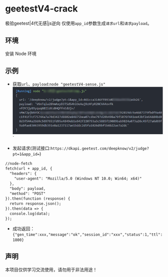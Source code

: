 # geetestV4-crack

极验geetest|4代无感|js逆向
仅使用`app_id`参数生成`请求url`和`请求payload`。

## 环境

安装 Node 环境

## 示例

- 获取`url`、`payload`:`node "geetestV4-sense.js"`
![](./images/exp_1.png)`

- 发起请求(测试接口:`https://dkapi.geetest.com/deepknow/v2/judge?pt=1&app_id=`)

```
//node-fetch
fetch(url + app_id, {
  "headers": {
    "user-agent": "Mozilla/5.0 (Windows NT 10.0; Win64; x64)"
  },
  "body": payload,
  "method": "POST"
}).then(function (response) {
  return response.json();
}).then(data => {
  console.log(data);
});
```
- 成功返回：`{"gen_time":xxx,"message":"ok","session_id":"xxx","status":1,"ttl":1800}`

## 声明

本项目仅供学习交流使用，请勿用于非法用途！